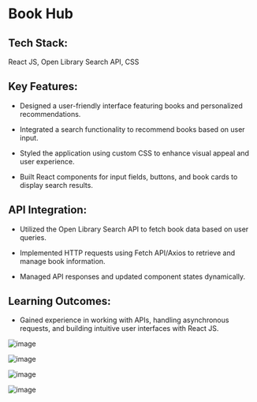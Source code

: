 # Book Hub

## Tech Stack:

React JS, Open Library Search API, CSS

## Key Features:

  - Designed a user-friendly interface featuring books and personalized recommendations.

  - Integrated a search functionality to recommend books based on user input.
  
  - Styled the application using custom CSS to enhance visual appeal and user experience.
  
  - Built React components for input fields, buttons, and book cards to display search results.

## API Integration:

  - Utilized the Open Library Search API to fetch book data based on user queries.
  
  - Implemented HTTP requests using Fetch API/Axios to retrieve and manage book information.
  
  - Managed API responses and updated component states dynamically.

## Learning Outcomes:

  - Gained experience in working with APIs, handling asynchronous requests, and building intuitive user interfaces with React JS.
  

![image](https://github.com/user-attachments/assets/2b2e51a9-bb09-4335-b5ef-4bf1857184ff)

![image](https://github.com/user-attachments/assets/b0fd3095-5a2f-4a9e-90aa-c57c92669a29)

![image](https://github.com/user-attachments/assets/a21b1701-1d8b-4a2f-8598-fa499cb30939)

![image](https://github.com/user-attachments/assets/5a02315a-4f7a-4309-aa12-7654b3ec5d24)

